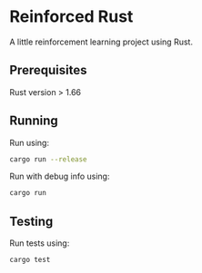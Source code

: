 # Reinforced Rust
A little reinforcement learning project using Rust.

## Prerequisites

Rust version > 1.66

## Running

Run using:

```bash
cargo run --release
```

Run with debug info using:

```bash
cargo run
```

## Testing

Run tests using:

```bash
cargo test
```
